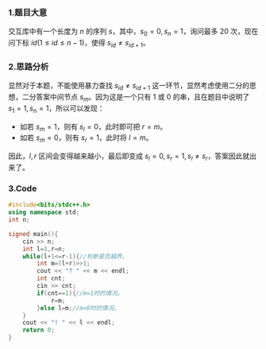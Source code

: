 ### 1.题目大意
交互库中有一个长度为 $n$ 的序列 $s$，其中，$s_0=0,s_n=1$，询问最多 $20$ 次，现在问下标 $id\left( 1\le id \le n-1 \right)$，使得 $s_{id} \ne s_{id+1}$。
### 2.思路分析
显然对于本题，不能使用暴力查找 $s_{id} \ne s_{id+1}$ 这一环节，显然考虑使用二分的思想，二分答案中间节点 $s_m$。因为这是一个只有 $1$ 或 $0$ 的串，且在题目中说明了 $s_1=1,s_n=1$，所以可以发现：

- 如若 $s_m=1$，则有 $s_l=0$，此时即可把 $r=m$。
- 如若 $s_m=0$，则有 $s_r=1$，此时将 $l=m$。

因此，$l,r$ 区间会变得越来越小，最后即变成 $s_l=0,s_r=1,s_l\ne s_r$，答案因此就出来了。
### 3.Code
```cpp
#include<bits/stdc++.h>
using namespace std;
int n;

signed main(){
	cin >> n;
	int l=1,r=n;
	while(l+1<=r-1){//判断是否越界。
		int m=(l+r)>>1;
		cout << "? " << m << endl;
		int cnt;
		cin >> cnt;
		if(cnt==1){//m=1时的情况。
			r=m;
		}else l=m;//m=0时的情况。
	}
	cout << "! " << l << endl;
	return 0;
}
```
